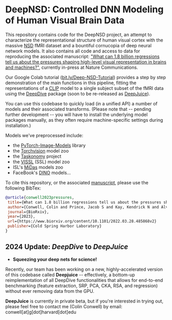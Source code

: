 # DeepNSD: Controlled DNN Modeling of Human Visual Brain Data
 
 This repository contains code for the DeepNSD project, an attempt to characterize the representational structure of human visual cortex with the massive [NSD](http://naturalscenesdataset.org/) fMRI dataset and a bountiful cornucopia of deep neural network models. It also contains all code and access to data for reproducing the associated manuscript: ["What can 1.8 billion regressions tell us about the pressures shaping high-level visual representation in brains and machines?"](https://www.biorxiv.org/content/10.1101/2022.03.28.485868v1.abstract), currently in-press at Nature Communications.
 
 Our Google Colab tutorial ([bit.ly/Deep-NSD-Tutorial](https://bit.ly/Deep-NSD-Tutorial)) provides a step by step demonstration of the main functions in this pipeline, fitting the representations of a [CLIP](https://github.com/openai/CLIP) model to a single subject subset of the fMRI data using the [DeepDive](https://github.com/ColinConwell/DeepDive) package (soon to be re-released as [DeepJuice](https://deepjuice.io/)).
 
 You can use this codebase to quickly load (in a unified API) a number of models and their associated transforms. (Please note that -- pending further development -- you will have to install the underlying model packages manually, as they often require machine-specific settings during installation.) 
 
 Models we've preprocessed include:
 
 - the [PyTorch-Image-Models](https://github.com/rwightman/pytorch-image-models) library
- the [Torchvision](https://pytorch.org/vision/stable/models.html) model zoo
- the [Taskonomy](http://taskonomy.stanford.edu/) project
- the [VISSL](https://vissl.ai/) (SSL) model zoo
- ISL's [MiDas](https://github.com/isl-org/MiDaS) models zoo
- FaceBook's [DINO](https://github.com/facebookresearch/dino) models...
 
To cite this repository, or the associated [manuscript](https://www.biorxiv.org/content/10.1101/2022.03.28.485868v1.abstract), please use the following BibTex:
 
 ```bibtex
@article{conwell2023pressures,
  title={What can 1.8 billion regressions tell us about the pressures shaping high-level visual representation in brains and machines?},
  author={Conwell, Colin and Prince, Jacob S and Kay, Kendrick N and Alvarez, George A and Konkle, Talia},
  journal={BioRxiv},
  year={2023},
  url={https://www.biorxiv.org/content/10.1101/2022.03.28.485868v2}
  publisher={Cold Spring Harbor Laboratory}
}
```

## 2024 Update: *DeepDive* to *DeepJuice*

+ **Squeezing your deep nets for science!**

Recently, our team has been working on a new, highly-accelerated version of this codebase called **Deepjuice** -- effectively, a bottom-up reimplementation of all DeepDive functionalities that allows for end-to-end benchmarking (feature extraction, SRP, PCA, CKA, RSA, and regression) without ever removing data from the GPU. 

**DeepJuice** is currently in private beta, but if you're interested in trying out, please feel free to contact me (Colin Conwell) by email: conwell[at]g[dot]harvard[dot]edu
